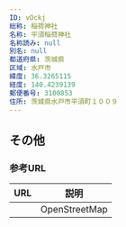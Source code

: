 ```yaml
---
ID: vOckj
総称: 稲荷神社
名称: 平須稲荷神社
名称読み: null
別名: null
都道府県: 茨城県
区域: 水戸市
緯度: 36.3265115
経度: 140.4239139
郵便番号: 3100853
住所: 茨城県水戸市平須町１００９
---
```


## その他

### 参考URL

| URL | 説明          |
| --- | ------------- |
|     | OpenStreetMap |
